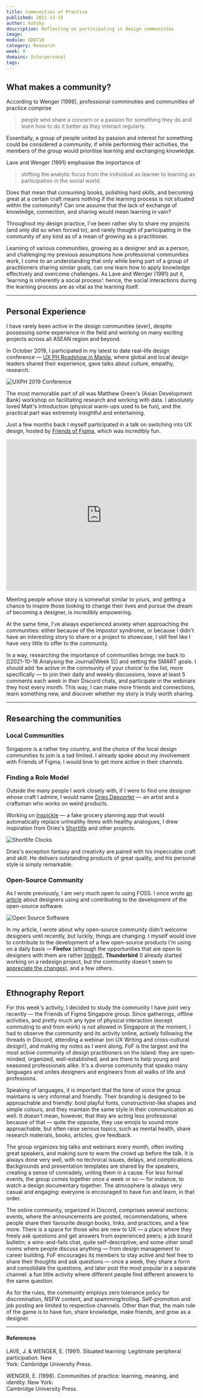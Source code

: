 ```yaml
---
title: Communities of Practice
published: 2021-11-15
author: kotsky
description: Reflecting on participating in design communities
image: 
module: GDO710
category: Research
week: 9
domains: Interpersonal
tags: 
---
```


## What makes a community?

According to Wenger (1998), professional comminuties and communities of practice comprise
>people who share a concern or a passion for something they do and learn how to do it better as they interact regularly.

Essentially, a group of people united by passion and interest for something could be considered a community, if while performing their activities, the members of the group would prioritise learning and exchanging knowledge. 

Lave and Wenger (1991) emphasise the importance of
> shifting the analytic focus from the individual as learner to learning as participation in the  social world.

Does that mean that consuming books, polishing hard skills, and becoming great at a certain craft means nothing if the learning process is not situated within the community? Can one assume that the lack of exchange of knowledge, connection, and sharing would mean learning in vain?

Throughout my design practice, I've been rather shy to share my projects (and only did so when forced to), and rarely thought of participating in the community of any kind as of a mean of growing as a practitioner. 

Learning of various communities, growing as a designer and as a person, and challenging my previous assumptions how professional communities work, I come to an understanding that only while being part of a group of practitioners sharing similar goals, can one learn how to apply knowledge effectively and overcome challenges. As Lave and Wenger (1991) put it, ‘learning is inherently a social process’: hence, the social interactions during the learning process are as vital as the learning itself.

---

## Personal Experience

I have rarely been active in the design communities (ever), despite possessing some experience in the field and working on many exciting projects across all ASEAN region and beyond. 

In October 2019, I participated in my latest to date real–life design conference — [UX PH Roadshow in Manila](https://www.uxph.org/blog/recap-manila-2019/), where global and local design leaders shared their experience, gave talks about culture, empathy, research.

![UXPH 2019 Conference](./img/09-UXPH.jpeg)

The most memorable part of all was Matthew Green's (Asian Development Bank) workshop on facilitating research and working with data. I absolutely loved Matt's introduction (physical warm-ups used to be fun), and the practical part was extremely insightful and entertaining.

Just a few months back I myself participated in a talk on switching into UX design, hosted by [Friends of Figma](https://friends.figma.com/), which was incredibly fun. 

<iframe width="100%" height="400" src="https://www.youtube.com/embed/mC8YVcJM8uA" title="YouTube video player" frameborder="0" allow="accelerometer; autoplay; clipboard-write; encrypted-media; gyroscope; picture-in-picture" allowfullscreen></iframe>

Meeting people whose story is somewhat similar to yours, and getting a chance to inspire those looking to change their lives and pursue the dream of becoming a designer, is incredibly empowering. 

At the same time, I've always experienced anxiety when approaching the communities: either because of the impostor syndrome, or because I didn't have an interesting story to share or a project to showcase, I still feel like I have very little to offer to the community. 

In a way, researching the importance of communities brings me back to [[2021-10-18 Analysing the Journal|Week 5]] and setting the SMART goals. I should add ‘be active in the community of your choice‘ to the list, more specifically — to join their daily and weekly discussions, leave at least 5 comments each week in their Discord chats, and participate in the webinars they host every month. This way, I can make more friends and connections, learn something new, and discover whether my story is truly worth sharing.

---

## Researching the communities

### Local Communities

Singapore is a rather tiny country, and the choice of the local design communities to join is a tad limited. I already spoke about my involvement with Friends of Figma, I would love to get more active in their channels. 

### Finding a Role Model

Outside the many people I work closely with, if I were to find one designer whose craft I admire, I would name [Dries Depoorter](https://driesdepoorter.be) — an artist and a craftsman who works on weird products.

Working on [Inspickle](https://inspickle.herokuapp.com/) — a fake grocery planning app that would automatically replace unhealthy items with healthy analogues, I drew inspiration from Dries's [Shortlife](https://driesdepoorter.be/shortlife/) and other projects.

![Shortlife Clocks](./img/09-shortlife.jpg)

Dries's exception fantasy and creativity are paired with his impeccable craft and skill. He delivers outstanding products of great quality, and his personal style is simply remarkable.

### Open-Source Community

As I wrote previously, I am very much open to using FOSS. I once wrote [an article](https://www.linkedin.com/pulse/designer-friendly-open-source-christian-michel/) about designers using and contributing to the development of the open-source software. 

![Open Source Software](./img/09-foss.jpg)

In my article, I wrote about why open-source community didn't welcome designers until recently, but luckily, things are changing. I myself would love to contribute to the development of a few open-source products I'm using on a daily basis — **Firefox** (although the opportunities that are open to designers with them are rather [limited](https://firefox-source-docs.mozilla.org/contributing/contributing_to_mozilla.html)), **Thunderbird** (I already started working on a redesign project, but the community doesn't seem to [appreciate the changes](https://www.monterail.com/blog/2016/the-power-of-email-clients-why-did-we-redesign-thunderbird)), and a few others. 

--- 

## Ethnography Report

For this week's activity, I decided to study the community I have joint very recently — the Friends of Figma Singapore group. Since gatherings, offline activities, and pretty much any type of physical interaction (except commuting to and from work) is not allowed in Singapore at the moment, I had to observe the community and its activity online, actively following the threads in Discord, attending a webinar (on UX Writing and cross-cultural design!), and making my notes as I went along. FoF is the largest and the most active community of design practitioners on the island: they are open-minded, organized, well-established, and are there to help young and seasoned professionals alike. It's a diverse community that speaks many languages and unites designers and engineers from all walks of life and professions.

Speaking of languages, it is important that the tone of voice the group maintains is very informal and friendly. Their branding is designed to be approachable and friendly: bold playful fonts, constructivist-like shapes and simple colours, and they maintain the same style in their communication as well. It doesn't mean, however, that they are acting less professional because of that — quite the opposite, they use emojis to sound more approachable, but often raise serious topics, such as mental health, share research materials, books, articles, give feedback.

The group organizes big talks and webinars every month, often inviting great speakers, and making sure to warm the crowd up before the talk. It is always done very well, with no technical issues, delays, and complications. Backgrounds and presentation templates are shared by the speakers, creating a sense of comradely, uniting them in a cause. For less formal events, the group comes together once a week or so — for instance, to watch a design documentary together. The atmosphere is always very casual and engaging: everyone is encouraged to have fun and learn, in that order. 

The online community, organized in Discord, comprises several sections: events, where the announcements are posted, recommendations, where people share their favourite design books, links, and practices, and a few more. There is a space for those who are new to UX — a place where they freely ask questions and get answers from experienced peers; a job board bulletin; a wins-and-fails chat, quite self-descriptive; and some other small rooms where people discuss anything — from design management to career building. FoF encourages its members to stay active and feel free to share their thoughts and ask questions — once a week, they share a form and consolidate the questions, and later post the most popular in a separate channel: a fun little activity where different people find different answers to the same question.

As for the rules, the community employs zero tolerance policy for discrimination, NSFW content, and spamming/trolling. Self-promotion and job posting are limited to respective channels. Other than that, the main rule of the game is to have fun, share knowledge, make friends, and grow as a designer.

---

#### References

LAVE, J. & WENGER, E. (1991). Situated learning: Legitimate peripheral participation. New  
York: Cambridge University Press.

WENGER, E. (1998). Communities of practice: learning, meaning, and identity. New York:  
Cambridge University Press.

